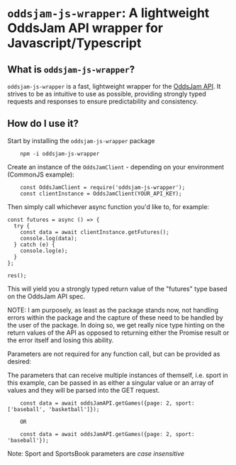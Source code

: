 # <code>oddsjam-js-wrapper</code>: A lightweight OddsJam API wrapper for Javascript/Typescript

## What is <code>oddsjam-js-wrapper</code>?

<code>oddsjam-js-wrapper</code> is a fast, lightweight wrapper for the [OddsJam API](https://developer.oddsjam.com/getting-started). It strives to be as intuitive to use as possible, providing strongly typed requests and responses to ensure predictability and consistency.

## How do I use it?

Start by installing the <code>oddsjam-js-wrapper</code> package

```
    npm -i oddsjam-js-wrapper
```

Create an instance of the <code>OddsJamClient</code> - depending on your environment (CommonJS example):

```
    const OddsJamClient = require('oddsjam-js-wrapper');
    const clientInstance = OddsJamClient(YOUR_API_KEY);
```

Then simply call whichever async function you'd like to, for example:

```
const futures = async () => {
  try {
    const data = await clientInstance.getFutures();
    console.log(data);
  } catch (e) {
    console.log(e);
  }
};

res();
```

This will yield you a strongly typed return value of the "futures" type based on the OddsJam API spec.

NOTE: I am purposely, as least as the package stands now, not handling errors within the package and the capture of these need to be handled by the user of the package. In doing so, we get really nice type hinting on the return values of the API as opposed to returning either the Promise result or the error itself and losing this ability.

Parameters are not required for any function call, but can be provided as desired:

The parameters that can receive multiple instances of themself, i.e. sport in this example, can be passed in as either a singular value or an array of values and they will be parsed into the GET request.

```
    const data = await oddsJamAPI.getGames({page: 2, sport: ['baseball', 'basketball']});

    OR

    const data = await oddsJamAPI.getGames({page: 2, sport: 'baseball'});
```

Note: Sport and SportsBook parameters are _case insensitive_
